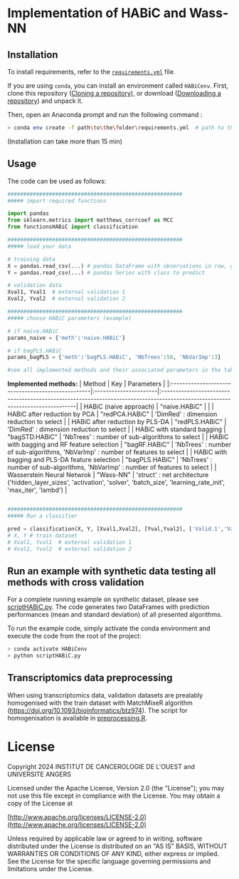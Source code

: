 # Implementation of HABiC and Wass-NN

## Installation
To install requirements, refer to the [`requirements.yml`](requirements.yml) file.

If you are using `conda`, you can install an environment called `HABiCenv`. First, clone this repository ([Cloning a repository](https://docs.github.com/en/repositories/creating-and-managing-repositories/cloning-a-repository)), or download ([Downloading a repository](https://docs.github.com/en/get-started/start-your-journey/downloading-files-from-github)) and unpack it. 

Then, open an Anaconda prompt and run the following command :
```bash
> conda env create -f path\to\the\folder\requirements.yml  # path to the folder where the requirements.yml file is.
```
(Installation can take more than 15 min)


## Usage 

The code can be used as follows:

```python
#######################################################
##### import required functions

import pandas
from sklearn.metrics import matthews_corrcoef as MCC
from functionsHABiC import classification

#######################################################
##### load your data

# training data
X = pandas.read_csv(...) # pandas DataFrame with observations in row, genes (and categorical variables) in column
Y = pandas.read_csv(...) # pandas Series with class to predict

# validation data
Xval1, Yval1  # external validation 1
Xval2, Yval2  # external validation 2

#######################################################
##### choose HABiC parameters (example)

# if naive.HABiC
params_naive = {'meth':'naive.HABiC'}  

# if bagPLS.HABiC
params_bagPLS = {'meth':'bagPLS.HABiC', 'NbTrees':50, 'NbVarImp':3}

#see all implemented methods and their associated parameters in the table below

```


**Implemented methods:**
| Method 						                    | Key 					| Parameters 										                                                                            |
|:--------------------------------------------------|:----------------------|:------------------------------------------------------------------------------------------------------------------------------|
| HABiC (naive approach)	                        | "naive.HABiC" 		|                                         			                                                                            |
| HABiC after reduction by PCA					    | "redPCA.HABiC" 		| 'DimRed' : dimension reduction to select            	                                                                                |
| HABiC after reduction by PLS-DA				    | "redPLS.HABiC" 		| 'DimRed' : dimension reduction to select    					                                                                        |
| HABiC with standard bagging				        | "bagSTD.HABiC" 		| 'NbTrees' : number of sub-algorithms	to select  			                                                                            |
| HABiC with bagging and RF feature selection 		| "bagRF.HABiC" 		| 'NbTrees' : number of sub-algorithms, 'NbVarImp' : number of features to select	                                            |
| HABiC with bagging and PLS-DA feature selection	| "bagPLS.HABiC" 	    | 'NbTrees' : number of sub-algorithms, 'NbVarImp' : number of features to select	                                            |
| Wasserstein Neural Netwrok 	                    | "Wass-NN" 	        | 'struct' : net architecture ('hidden_layer_sizes', 'activation', 'solver', 'batch_size', 'learning_rate_init', 'max_iter', 'lambd') |

```python

#######################################################
##### Run a classifier

pred = classification(X, Y, [Xval1,Xval2], [Yval,Yval2], ['Valid.1','Valid.2'], param=params_naive)
# X, Y # train dataset
# Xval1, Yval1  # external validation 1
# Xval2, Yval2  # external validation 2

```

## Run an example with synthetic data testing all methods with cross validation 

For a complete running example on synthetic dataset, please see [scriptHABiC.py](scriptHABiC.py).
The code generates two DataFrames with prediction performances (mean and standard deviation) of all presented algorithms. 

To run the example code, simply activate the conda environment and execute the code from the root of the project:
```bash
> conda activate HABiCenv
> python scriptHABiC.py
```


## Transcriptomics data preprocessing
When using transcriptomics data, validation datasets are prealably homogenised with the train dataset with MatchMixeR algorithm (https://doi.org/10.1093/bioinformatics/btz974).
The script for homogenisation is available in [preprocessing.R](preprocessing.R).


# License

   Copyright 2024 INSTITUT DE CANCEROLOGIE DE L'OUEST and UNIVERSITE ANGERS

   Licensed under the Apache License, Version 2.0 (the "License");
   you may not use this file except in compliance with the License.
   You may obtain a copy of the License at

   [http://www.apache.org/licenses/LICENSE-2.0](http://www.apache.org/licenses/LICENSE-2.0)

   Unless required by applicable law or agreed to in writing, software
   distributed under the License is distributed on an "AS IS" BASIS,
   WITHOUT WARRANTIES OR CONDITIONS OF ANY KIND, either express or implied.
   See the License for the specific language governing permissions and
   limitations under the License.
